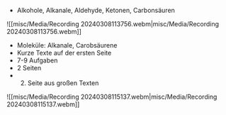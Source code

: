 - Alkohole, Alkanale, Aldehyde, Ketonen, Carbonsäuren


![[misc/Media/Recording 20240308113756.webm|misc/Media/Recording 20240308113756.webm]]

- Moleküle: Alkanale, Carobsäurene  
- Kurze Texte auf der ersten Seite 
- 7-9 Aufgaben 
- 2 Seiten 
- 2. Seite aus großen Texten


![[misc/Media/Recording 20240308115137.webm|misc/Media/Recording 20240308115137.webm]]

